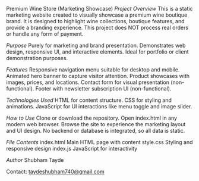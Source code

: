  Premium Wine Store (Marketing Showcase)
*Project Overview*
This is a static marketing website created to visually showcase a premium wine boutique brand. It is designed to highlight wine collections, boutique features, and provide a branding experience. This project does NOT process real orders or handle any form of payment.

*Purpose*
Purely for marketing and brand presentation.
Demonstrates web design, responsive UI, and interactive elements.
Ideal for portfolio or client demonstration purposes.

*Features*
Responsive navigation menu suitable for desktop and mobile.
Animated hero banner to capture visitor attention.
Product showcases with images, prices, and locations.
Contact form for visual presentation (non-functional).
Footer with newsletter subscription UI (non-functional).

*Technologies Used*
HTML for content structure.
CSS for styling and animations.
JavaScript for UI interactions like menu toggle and image slider.

*How to Use*
Clone or download the repository.
Open index.html in any modern web browser.
Browse the site to experience the marketing layout and UI design.
No backend or database is integrated, so all data is static.

*File Contents*
index.html	Main HTML page with content
style.css	Styling and responsive design
index.js	JavaScript for interactivity

*Author*
Shubham Tayde

Contact: taydeshubham740@gmail.com

